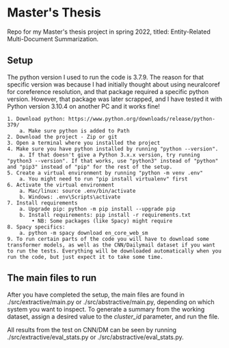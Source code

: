 # Master's Thesis
Repo for my Master's thesis project in spring 2022, titled: Entity-Related Multi-Document Summarization.

## Setup

The python version I used to run the code is 3.7.9. The reason for that specific version was because I had initially thought about using neuralcoref for coreference resolution, and that package required a specific python version. However, that package was later scrapped, and I have tested it with Python version 3.10.4 on another PC and it works fine!

	1. Download python: https://www.python.org/downloads/release/python-379/
		a. Make sure python is added to Path
	2. Download the project - Zip or git
	3. Open a terminal where you installed the project
	4. Make sure you have python installed by running "python --version".
		a. If that doesn't give a Python 3.x.x version, try running "python3 --version". If that works, use "python3" instead of "python" and "pip3" instead of "pip" for the rest of the setup.
	5. Create a virtual environment by running "python -m venv .env"
		a. You might need to run "pip install virtualenv" first
	6. Activate the virtual environment
		a. Mac/linux: source .env/bin/activate
		b. Windows: .env\Scripts\activate
	7. Install requirements
		a. Upgrade pip: python -m pip install --upgrade pip
		b. Install requirements: pip install -r requirements.txt
			• NB: Some packages (like Spacy) might require
	8. Spacy specifics:
		a. python -m spacy download en_core_web_sm
	9. To run certain parts of the code you will have to download some transformer models, as well as the CNN/Dailymail dataset if you want to run the tests. Everything will be downloaded automatically when you run the code, but just expect it to take some time. 


## The main files to run
After you have completed the setup, the main files are found in ./src/extractive/main.py or ./src/abstractive/main.py, depending on which system you want to inspect. To generate a summary from the working dataset, assign a desired value to the _cluster_id_ parameter, and run the file.

All results from the test on CNN/DM can be seen by running ./src/extractive/eval_stats.py or ./src/abstractive/eval_stats.py.
